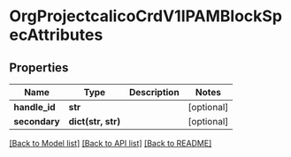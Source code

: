 # OrgProjectcalicoCrdV1IPAMBlockSpecAttributes

## Properties
Name | Type | Description | Notes
------------ | ------------- | ------------- | -------------
**handle_id** | **str** |  | [optional] 
**secondary** | **dict(str, str)** |  | [optional] 

[[Back to Model list]](../README.md#documentation-for-models) [[Back to API list]](../README.md#documentation-for-api-endpoints) [[Back to README]](../README.md)


